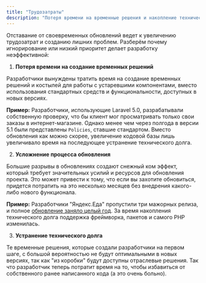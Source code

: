 ```yaml
---
title: "Трудозатраты"
description: "Потеря времени на временные решения и накопление технического долга."
---
```



Отставание от своевременных обновлений ведет к увеличению трудозатрат и созданию лишних проблем.
   Разберём почему игнорирование или низкий приоритет делает разработку неэффективной:

1. **Потеря времени на создание временных решений**

Разработчики вынуждены тратить время на создание временных решений и костылей для работы с устаревшими компонентами, вместо использования стандартных средств и функциональности, доступных в новых версиях.

<div class="p-3 rounded bg-body text-balance border border-dashed mb-4">
    <p class="mb-0"><strong>Пример:</strong> Разработчики, использующие Laravel 5.0, разрабатывали собственную проверку, что бы клиент мог просматривать только свои заказы в интернет-магазине. Однако менее чем через полгода в версии 5.1 были представлены <code>Policies</code>, ставшие стандартом. Вместо обновления как можно скорее, увеличение кодовой базы лишь увеличивало время на последующее устранение технического долга.</p>
</div>


2. **Усложнение процесса обновления**

Большие разрывы в обновлениях создают снежный ком эффект, который требует значительных усилий и ресурсов для обновления проекта. Это может привести к тому, что если вы захотите обновиться, придется потратить на это несколько месяцев без внедрения какого-либо нового функционала.

<div class="p-3 rounded bg-body text-balance border border-dashed mb-4">
    <p class="mb-0"><strong>Пример:</strong> Разработчики "Яндекс.Еда" пропустили три мажорных релиза, и полное <a href="https://habr.com/ru/companies/yandex/articles/756498/" target="_blank" rel="noreferrer">обновление заняло целый год</a>. За время накопления технического долга поддержка фреймворка, пакетов и самого PHP изменилась.</p>
</div>

3. **Устранение технического долга**

Те временные решения, которые создали разработчики на первом шаге, с большой вероятностью не будут оптимальными в новых версиях, так как "из коробки" будут доступны отраслевые решения. Так что разработчик теперь потратит время на то, чтобы избавиться от собственного ранее написанного кода (а это очень больно).

